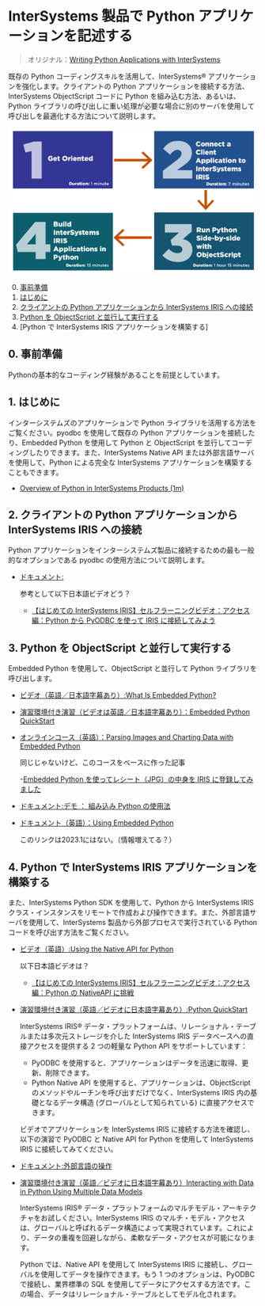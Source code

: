 # InterSystems 製品で Python アプリケーションを記述する

> オリジナル：[Writing Python Applications with InterSystems](https://learning.intersystems.com/course/view.php?id=1943)

既存の Python コーディングスキルを活用して、InterSystems® アプリケーションを強化します。クライアントの Python アプリケーションを接続する方法、InterSystems ObjectScript コードに Python を組み込む方法、あるいは、Python ライブラリの呼び出しに重い処理が必要な場合に別のサーバを使用して呼び出しを最適化する方法について説明します。

![](/assets/WritingPythonAppWIthInterSystems.png)

0. [事前準備](#0-事前準備)
1. [はじめに](#1-はじめに)
2. [クライアントの Python アプリケーションから InterSystems IRIS への接続](#2-クライアントの-python-アプリケーションから-intersystems-iris-への接続)
3. [Python を ObjectScript と並行して実行する](#3-pythonをobjectscriptと並行して実行する)
4. [Python で InterSystems IRIS アプリケーションを構築する]

## 0. 事前準備
Pythonの基本的なコーディング経験があることを前提としています。

## 1. はじめに
インターシステムズのアプリケーションで Python ライブラリを活用する方法をご覧ください。pyodbc を使用して既存の Python アプリケーションを接続したり、Embedded Python を使用して Python と ObjectScript を並行してコーディングしたりできます。また、InterSystems Native API または外部言語サーバを使用して、Python による完全な InterSystems アプリケーションを構築することもできます。

- [Overview of Python in InterSystems Products (1m)](https://learning.intersystems.com/mod/page/view.php?id=11611)

## 2. クライアントの Python アプリケーションから InterSystems IRIS への接続

Python アプリケーションをインターシステムズ製品に接続するための最も一般的なオプションである pyodbc の使用方法について説明します。

- [ドキュメント:](https://docs.intersystems.com/irislatestj/csp/docbook/DocBook.UI.Page.cls?KEY=BNETODBC_support_pyodbc)

    参考として以下日本語ビデオどう？

    - [【はじめての InterSystems IRIS】セルフラーニングビデオ：アクセス編：Python から PyODBC を使って IRIS に接続してみよう](https://jp.community.intersystems.com/node/478616)

## 3. Python を ObjectScript と並行して実行する

Embedded Python を使用して、ObjectScript と並行して Python ライブラリを呼び出します。

- [ビデオ（英語／日本語字幕あり）:What Is Embedded Python?](https://learning.intersystems.com/course/view.php?name=EmbeddedPythonOverview)

- [演習環境付き演習（ビデオは英語／日本語字幕あり）：Embedded Python QuickStart](https://learning.intersystems.com/course/view.php?name=EmbeddedPythonQS)

- [オンラインコース（英語）：Parsing Images and Charting Data with Embedded Python](https://learning.intersystems.com/course/view.php?id=2126)

    同じじゃないけど、このコースをベースに作った記事

    -[Embedded Python を使ってレシート（JPG）の中身を IRIS に登録してみました](https://jp.community.intersystems.com/node/513136)

- [ドキュメント:デモ ： 組み込み Python の使用法](https://docs.intersystems.com/irislatestj/csp/docbook/DocBook.UI.Page.cls?KEY=AFL_epython)

- [ドキュメント（英語）：Using Embedded Python](https://docs.intersystems.com/irislatest/csp/docbook/DocBook.UI.Page.cls?KEY=GEPYTHON)

    このリンクは2023.1にはない。（情報増えてる？）


## 4. Python で InterSystems IRIS アプリケーションを構築する

また、InterSystems Python SDK を使用して、Python から InterSystems IRIS クラス・インスタンスをリモートで作成および操作できます。また、外部言語サーバを使用して、InterSystems 製品から外部プロセスで実行されている Python コードを呼び出す方法をご覧ください。

- [ビデオ（英語）:Using the Native API for Python](https://learning.intersystems.com/enrol/index.php?id=1110)

    以下日本語ビデオは？
    - [【はじめての InterSystems IRIS】セルフラーニングビデオ：アクセス編：Python の NativeAPI に挑戦](https://jp.community.intersystems.com/node/478611)

- [演習環境付き演習（英語／ビデオに日本語字幕あり）:Python QuickStart](https://learning.intersystems.com/enrol/index.php?id=1113)

    InterSystems IRIS® データ・プラットフォームは、リレーショナル・テーブルまたは多次元ストレージを介した InterSystems IRIS データベースへの直接アクセスを提供する 2 つの軽量な Python API をサポートしています：

    - PyODBC を使用すると、アプリケーションはデータを迅速に取得、更新、削除できます。
    - Python Native API を使用すると、アプリケーションは、ObjectScript のメソッドやルーチンを呼び出すだけでなく、InterSystems IRIS 内の基礎となるデータ構造 (グローバルとして知られている) に直接アクセスできます。
    
    ビデオでアプリケーションを InterSystems IRIS に接続する方法を確認し、以下の演習で PyODBC と Native API for Python を使用して InterSystems IRIS に接続してみてください。

- [ドキュメント:外部言語の操作](https://docs.intersystems.com/irislatestj/csp/docbook/DocBook.UI.Page.cls?KEY=BEXTSERV_coding)

- [演習環境付き演習（英語／ビデオに日本語字幕あり）Interacting with Data in Python Using Multiple Data Models](https://learning.intersystems.com/course/view.php?name=PythonMultiModel)
    
    InterSystems IRIS® データ・プラットフォームのマルチモデル・アーキテクチャをお試しください。InterSystems IRIS のマルチ・モデル・アクセスは、グローバルと呼ばれるデータ構造によって実現されています。これにより、データの重複を回避しながら、柔軟なデータ・アクセスが可能になります。

    Python では、Native API を使用して InterSystems IRIS に接続し、グローバルを使用してデータを操作できます。もう 1 つのオプションは、PyODBC で接続し、業界標準の SQL を使用してデータにアクセスする方法です。この場合、データはリレーショナル・テーブルとしてモデル化されます。